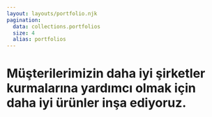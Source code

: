 ```yaml
---
layout: layouts/portfolio.njk
pagination:
  data: collections.portfolios
  size: 4
  alias: portfolios
---
```

# Müşterilerimizin daha iyi <span>şirketler</span> kurmalarına yardımcı olmak için daha iyi <span>ürünler</span> inşa ediyoruz. 
